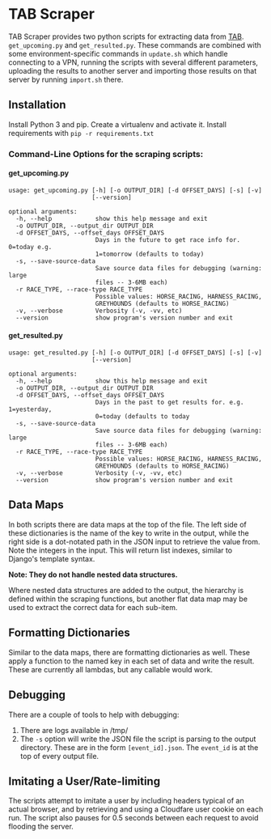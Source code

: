 TAB Scraper
===========
TAB Scraper provides two python scripts for extracting data from [TAB](https://www.tab.co.nz). `get_upcoming.py` and 
`get_resulted.py`. These commands are combined with some environment-specific commands in `update.sh` which handle
connecting to a VPN, running the scripts with several different parameters, uploading the results to another server
and importing those results on that server by running `import.sh` there.

Installation
------------
Install Python 3 and pip. Create a virtualenv and activate it. Install requirements with `pip -r requirements.txt`


### Command-Line Options for the scraping scripts:

#### get_upcoming.py

    usage: get_upcoming.py [-h] [-o OUTPUT_DIR] [-d OFFSET_DAYS] [-s] [-v]
                           [--version]
    
    optional arguments:
      -h, --help            show this help message and exit
      -o OUTPUT_DIR, --output_dir OUTPUT_DIR
      -d OFFSET_DAYS, --offset_days OFFSET_DAYS
                            Days in the future to get race info for. 0=today e.g.
                            1=tomorrow (defaults to today)
      -s, --save-source-data
                            Save source data files for debugging (warning: large
                            files -- 3-6MB each)
      -r RACE_TYPE, --race-type RACE_TYPE
                            Possible values: HORSE_RACING, HARNESS_RACING,
                            GREYHOUNDS (defaults to HORSE_RACING)
      -v, --verbose         Verbosity (-v, -vv, etc)
      --version             show program's version number and exit

#### get_resulted.py

    usage: get_resulted.py [-h] [-o OUTPUT_DIR] [-d OFFSET_DAYS] [-s] [-v]
                           [--version]
    
    optional arguments:
      -h, --help            show this help message and exit
      -o OUTPUT_DIR, --output_dir OUTPUT_DIR
      -d OFFSET_DAYS, --offset_days OFFSET_DAYS
                            Days in the past to get results for. e.g. 1=yesterday,
                            0=today (defaults to today
      -s, --save-source-data
                            Save source data files for debugging (warning: large
                            files -- 3-6MB each)
      -r RACE_TYPE, --race-type RACE_TYPE
                            Possible values: HORSE_RACING, HARNESS_RACING,
                            GREYHOUNDS (defaults to HORSE_RACING)
      -v, --verbose         Verbosity (-v, -vv, etc)
      --version             show program's version number and exit
      
  
Data Maps
---------
In both scripts there are data maps at the top of the file. The left side of these dictionaries
is the name of the key to write in the output, while the right side is a dot-notated path in
the JSON input to retrieve the value from. Note the integers in the input. This will return
list indexes, similar to Django's template syntax. 

**Note: They do not handle nested data structures.**  

Where nested data structures are added to the output, the hierarchy is defined within the scraping
functions, but another flat data map may be used to extract the correct data for each sub-item.

Formatting Dictionaries
-----------------------
Similar to the data maps, there are formatting dictionaries as well. These apply a function to the
named key in each set of data and write the result. These are currently all lambdas, but any
callable would work. 

Debugging
---------
There are a couple of tools to help with debugging:

1. There are logs available in /tmp/
2. The `-s` option will write the JSON file the script is parsing to the output directory.
   These are in the form `[event_id].json`. The `event_id` is at the top of every output
   file.
   
Imitating a User/Rate-limiting
------------------------------
The scripts attempt to imitate a user by including headers typical of an actual browser,
and by retrieving and using a Cloudfare user cookie on each run. The script also pauses
for 0.5 seconds between each request to avoid flooding the server.